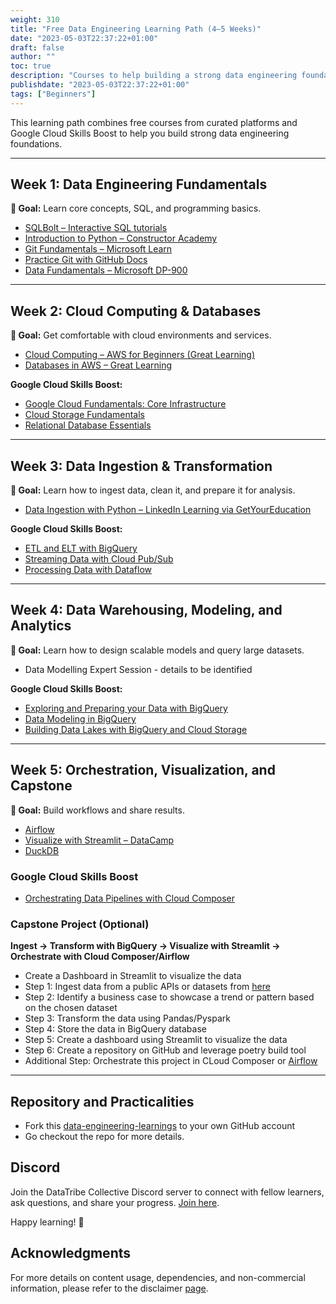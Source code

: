 ```yaml
---
weight: 310
title: "Free Data Engineering Learning Path (4–5 Weeks)"
date: "2023-05-03T22:37:22+01:00"
draft: false
author: ""
toc: true
description: "Courses to help building a strong data engineering foundation."
publishdate: "2023-05-03T22:37:22+01:00"
tags: ["Beginners"]
---
```


This learning path combines free courses from curated platforms and Google Cloud Skills Boost to help you build strong data engineering foundations.

---

## Week 1: Data Engineering Fundamentals

**🎯 Goal:** Learn core concepts, SQL, and programming basics.

- [SQLBolt – Interactive SQL tutorials](https://sqlbolt.com/)
- [Introduction to Python – Constructor Academy](https://academy.constructor.org/free-python-intro-course)
- [Git Fundamentals – Microsoft Learn](https://learn.microsoft.com/en-us/training/modules/intro-to-git/)
- [Practice Git with GitHub Docs](https://docs.github.com/en/get-started/git-basics/set-up-git#setting-up-git)
- [Data Fundamentals – Microsoft DP-900](https://learn.microsoft.com/en-us/training/courses/dp-900t00)

---

## Week 2: Cloud Computing & Databases

**🎯 Goal:** Get comfortable with cloud environments and services.

- [Cloud Computing – AWS for Beginners (Great Learning)](https://www.mygreatlearning.com/academy/learn-for-free/courses/aws-for-beginners1)
- [Databases in AWS – Great Learning](https://www.mygreatlearning.com/academy/learn-for-free/courses/databases-and-files-systems-in-aws)

**Google Cloud Skills Boost:**

- [Google Cloud Fundamentals: Core Infrastructure](https://www.cloudskillsboost.google/course_templates/5)
- [Cloud Storage Fundamentals](https://www.cloudskillsboost.google/course_templates/48)
- [Relational Database Essentials](https://www.cloudskillsboost.google/course_templates/33)

---

## Week 3: Data Ingestion & Transformation

**🎯 Goal:** Learn how to ingest data, clean it, and prepare it for analysis.

- [Data Ingestion with Python – LinkedIn Learning via GetYourEducation](https://www.getyoureducation.net/course/data-ingestion-with-python)

**Google Cloud Skills Boost:**

- [ETL and ELT with BigQuery](https://www.cloudskillsboost.google/course_templates/164)
- [Streaming Data with Cloud Pub/Sub](https://www.cloudskillsboost.google/course_templates/70)
- [Processing Data with Dataflow](https://www.cloudskillsboost.google/course_templates/65)

---

## Week 4: Data Warehousing, Modeling, and Analytics

**🎯 Goal:** Learn how to design scalable models and query large datasets.

- Data Modelling Expert Session - details to be identified

**Google Cloud Skills Boost:**

- [Exploring and Preparing your Data with BigQuery](https://www.cloudskillsboost.google/course_templates/76)
- [Data Modeling in BigQuery](https://www.cloudskillsboost.google/course_templates/112)
- [Building Data Lakes with BigQuery and Cloud Storage](https://www.cloudskillsboost.google/course_templates/162)

---

## Week 5: Orchestration, Visualization, and Capstone

**🎯 Goal:** Build workflows and share results.

- [Airflow](https://github.com/sunjana2199/amazon_books_data_pipeline/tree/main)
- [Visualize with Streamlit – DataCamp](https://www.datacamp.com/tutorial/streamlit)
- [DuckDB](https://motherduck.com/blog/duckdb-tutorial-for-beginners/)

### Google Cloud Skills Boost

- [Orchestrating Data Pipelines with Cloud Composer](https://www.cloudskillsboost.google/course_templates/69)

### Capstone Project (Optional)

**Ingest → Transform with BigQuery → Visualize with Streamlit → Orchestrate with Cloud Composer/Airflow**

- Create a Dashboard in Streamlit to visualize the data
- Step 1: Ingest data from a public APIs or datasets from [here](https://github.com/DataTalksClub/data-engineering-zoomcamp/blob/main/projects/datasets.md)
- Step 2: Identify a business case to showcase a trend or pattern based on the chosen dataset
- Step 3: Transform the data using Pandas/Pyspark
- Step 4: Store the data in BigQuery database
- Step 5: Create a dashboard using Streamlit to visualize the data
- Step 6: Create a repository on GitHub and leverage poetry build tool
- Additional Step: Orchestrate this project in CLoud Composer or [Airflow](https://airflow.apache.org/docs/apache-airflow-providers-google/stable/operators/cloud/bigquery.html)

---

## Repository and Practicalities

- Fork this [data-engineering-learnings](https://github.com/datatribe-collective/data-engineering-learnings) to your own GitHub account
- Go checkout the repo for more details.

## Discord

Join the DataTribe Collective Discord server to connect with fellow learners, ask questions, and share your progress. [Join here](https://discord.gg/VAbEgj58cz).

Happy learning! 🚀

## Acknowledgments

For more details on content usage, dependencies, and non-commercial information, please refer to the disclaimer [page](docs/learning_paths/disclaimer/).
